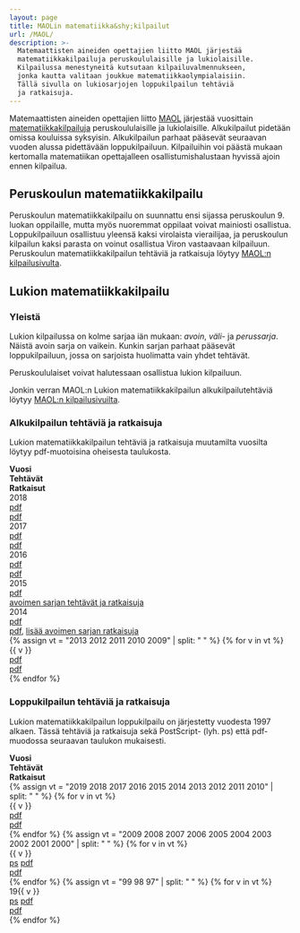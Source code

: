 ```yaml
---
layout: page
title: MAOLin matematiikka&shy;kilpailut
url: /MAOL/
description: >-
  Matemaattisten aineiden opettajien liitto MAOL järjestää
  matematiikkakilpailuja peruskoululaisille ja lukiolaisille.
  Kilpailussa menestyneitä kutsutaan kilpailuvalmennukseen,
  jonka kautta valitaan joukkue matematiikkaolympialaisiin.
  Tällä sivulla on lukiosarjojen loppukilpailun tehtäviä
  ja ratkaisuja.
---
```

Matemaattisten aineiden opettajien liitto [MAOL](https://maol.fi/) 
järjestää vuosittain 
[matematiikkakilpailuja](https://maol.fi/neljan-tieteen-kisat/) 
peruskoululaisille ja lukiolaisille. Alkukilpailut pidetään
omissa kouluissa syksyisin. Alkukilpailun parhaat pääsevät
seuraavan vuoden alussa pidettävään loppukilpailuun. 
Kilpailuihin voi päästä mukaan kertomalla matematiikan 
opettajalleen osallistumishalustaan hyvissä ajoin ennen
kilpailua.

## Peruskoulun matematiikka&shy;kilpailu

Peruskoulun matematiikka&shy;kilpailu on suunnattu ensi sijassa
peruskoulun 9. luokan oppilaille, mutta myös nuoremmat oppilaat
voivat mainiosti osallistua. Loppukilpailuun osallistuu yleensä kaksi
virolaista vierailijaa, ja peruskoulun kilpailun kaksi parasta on
voinut osallistua Viron vastaavaan kilpailuun. Peruskoulun
matematiikka&shy;kilpailun tehtäviä ja ratkaisuja löytyy
[MAOL:n kilpailusivulta][maolpk].

[maolpk]: https://maol.fi/neljan-tieteen-kisat/vanhat-kilpailutehtavat/

## Lukion matematiikka&shy;kilpailu

### Yleistä

Lukion kilpailussa on kolme sarjaa iän
mukaan: *avoin*, *väli-* ja *perussarja*. Näistä avoin sarja
on vaikein. Kunkin sarjan parhaat pääsevät loppukilpailuun, 
jossa on sarjoista huolimatta vain yhdet tehtävät.

Peruskoululaiset voivat halutessaan osallistua lukion
kilpailuun.

Jonkin verran MAOL:n Lukion matematiikka&shy;kilpailun alkukilpailutehtäviä
löytyy [MAOL:n kilpailusivuilta][maollukio].

[maol]: http://www.maol.fi
[maollukio]: https://maol.fi/neljan-tieteen-kisat/vanhat-kilpailutehtavat/

### Alkukilpailun tehtäviä ja ratkaisuja

Lukion matematiikka&shy;kilpailun tehtäviä ja ratkaisuja muutamilta
vuosilta löytyy pdf-muotoisina oheisesta taulukosta.
<div class="list-group"></div>
<div class="row list-group-item">
<div class="col-xs-3 col-sm-2 col-md-1"><strong>Vuosi</strong></div>
<div class="col-xs-3 col-sm-2 col-md-1"><strong>Tehtävät</strong></div>
<div class="col-xs-6"><strong>Ratkaisut</strong></div>
</div>  
<div class="row list-group-item">
<div class="col-xs-3 col-sm-2 col-md-1">2018</div>
<div class="col-xs-3 col-sm-2 col-md-1"><a href="2018/alkuteht2018.pdf">pdf</a></div>
<div class="col-xs-6"><a href="2018/alkuratk2018.pdf">pdf</a></div>
</div>
<div class="row list-group-item">
<div class="col-xs-3 col-sm-2 col-md-1">2017</div>
<div class="col-xs-3 col-sm-2 col-md-1"><a href="2017/alkuteht2017.pdf">pdf</a></div>
<div class="col-xs-6"><a href="2017/alkuratk2017.pdf">pdf</a></div>
</div>
<div class="row list-group-item">
<div class="col-xs-3 col-sm-2 col-md-1">2016</div>
<div class="col-xs-3 col-sm-2 col-md-1"><a href="2016/al2016.pdf">pdf</a></div>
<div class="col-xs-6"><a href="2016/al2016ratk.pdf">pdf</a></div>
</div>
<div class="row list-group-item">
<div class="col-xs-3 col-sm-2 col-md-1">2015</div>
<div class="col-xs-3 col-sm-2 col-md-1"><a href="2015/teht2015.pdf">pdf</a></div>
<div class="col-xs-6"><a href="2015/ala2015ratk.pdf">avoimen sarjan tehtävät ja ratkaisuja</a></div>
</div>
<div class="row list-group-item">
<div class="col-xs-3 col-sm-2 col-md-1">2014</div>
<div class="col-xs-3 col-sm-2 col-md-1"><a href="2014/alkukteht2014.pdf">pdf</a></div>
<div class="col-xs-6"><a href="2014/alkukratk2014.pdf">pdf</a>, 
  <a href="2014/avaratk.pdf">lisää avoimen sarjan ratkaisuja</a></div>
  </div>
{% assign vt = "2013 2012 2011 2010 2009" | split: " " %}
{% for v in vt %}
<div class="row list-group-item">
<div class="col-xs-3 col-sm-2 col-md-1">{{ v }}</div>
<div class="col-xs-3 col-sm-2 col-md-1"><a href="{{ v }}/tehtalku{{ v }}.pdf">pdf</a></div>
<div class="col-xs-6"><a href="{{ v }}/ratkalku{{ v }}.pdf">pdf</a></div>
</div>
{% endfor %} 
  
  



### Loppukilpailun tehtäviä ja ratkaisuja

Lukion matematiikka&shy;kilpailun loppukilpailu on järjestetty vuodesta
1997 alkaen. Tässä tehtäviä ja ratkaisuja sekä PostScript- (lyh. ps)
että pdf-muodossa seuraavan taulukon mukaisesti.

<div class="list-group">
<div class="row list-group-item">
<div class="col-xs-3 col-sm-2 col-md-1"><strong>Vuosi</strong></div>
<div class="col-xs-3 col-sm-2 col-md-1"><strong>Tehtävät</strong></div>
<div class="col-xs-6"><strong>Ratkaisut</strong></div>
</div>
{% assign vt = "2019 2018 2017 2016 2015 2014 2013 2012 2011 2010" | split: " " %}
  {% for v in vt %}
<div class="row list-group-item">
<div class="col-xs-3 col-sm-2 col-md-1">{{ v }}</div>
<div class="col-xs-3 col-sm-2 col-md-1"><a href="{{ v }}/lukm{{ v }}.pdf">pdf</a></div>
<div class="col-xs-6"><a href="{{ v }}/lukm{{ v }}r.pdf">pdf</a></div>
</div>
{% endfor %}
{% assign vt = "2009 2008 2007 2006 2005 2004 2003 2002 2001 2000" | split: " " %}
{% for v in vt %}
<div class="row list-group-item">
<div class="col-xs-3 col-sm-2 col-md-1">{{ v }}</div>
<div class="col-xs-3 col-sm-2 col-md-1"><a href="{{ v }}/lukm{{ v }}.ps">ps</a>
  <a href="{{ v }}/lukm{{ v }}.pdf">pdf</a></div>
<div class="col-xs-6"><a href="{{ v }}/lukm{{ v }}r.pdf">pdf</a></div>
</div>
{% endfor %}
{% assign vt = "99 98 97" | split: " " %}
{% for v in vt %}
<div class="row list-group-item">
<div class="col-xs-3 col-sm-2 col-md-1">19{{ v }}</div>
<div class="col-xs-3 col-sm-2 col-md-1"><a href="19{{ v }}/lukm{{ v }}.ps">ps</a>
  <a href="19{{ v }}/lukm{{ v }}.pdf">pdf</a></div>
<div class="col-xs-6"><a href="19{{ v }}/lukm19{{ v }}r.pdf">pdf</a></div>
</div>
{% endfor %}


